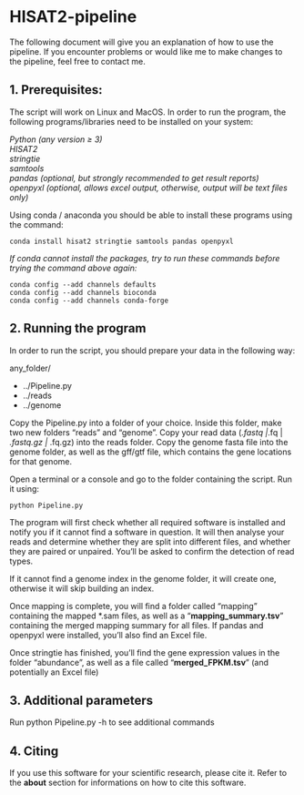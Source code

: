 # HISAT2-pipeline
The following document will give you an explanation of how to use the pipeline. If you encounter problems or would like me to make changes to the pipeline, feel free to contact me.

## 1. Prerequisites:

The script will work on Linux and MacOS. In order to run the program, the following programs/libraries need to be installed on your system:

*Python (any version ≥ 3)\
HISAT2\
stringtie\
samtools\
pandas (optional, but strongly recommended to get result reports)\
openpyxl (optional, allows excel output, otherwise, output will be text files only)*

Using conda / anaconda you should be able to install these programs using the command:

```
conda install hisat2 stringtie samtools pandas openpyxl
```

*If conda cannot install the packages, try to run these commands before trying the command above again:*

```
conda config --add channels defaults
conda config --add channels bioconda
conda config --add channels conda-forge
```

## 2. Running the program

In order to run the script, you should prepare your data in the following way:

any_folder/

* ../Pipeline.py
* ../reads
* ../genome

Copy the Pipeline.py into a folder of your choice. Inside this folder, make two new folders “reads” and “genome”. Copy your read data (*.fastq |*.fq | *.fastq.gz |* .fq.gz) into the reads folder. Copy the genome fasta file into the genome folder, as well as the gff/gtf file, which contains the gene locations for that genome.

Open a terminal or a console and go to the folder containing the script. Run it using:

```
python Pipeline.py
```

The program will first check whether all required software is installed and notify you if it cannot find a software in question. It will then analyse your reads and determine whether they are split into different files, and whether they are paired or unpaired. You’ll be asked to confirm the detection of read types.

If it cannot find a genome index in the genome folder, it will create one, otherwise it will skip building an index.

Once mapping is complete, you will find a folder called “mapping” containing the mapped \*.sam files, as well as a “**mapping_summary.tsv**” containing the merged mapping summary for all files. If pandas and openpyxl were installed, you’ll also find an Excel file.

Once stringtie has finished, you’ll find the gene expression values in the folder “abundance”, as well as a file called “**merged_FPKM.tsv**” (and potentially an Excel file)

## 3. Additional parameters

Run python Pipeline.py -h to see additional commands


## 4. Citing

If you use this software for your scientific research, please cite it.
Refer to the **about** section for informations on how to cite this software.

